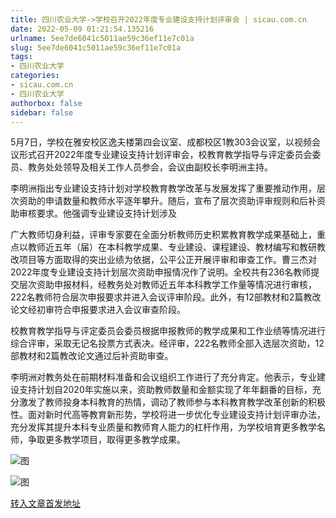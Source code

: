 ```yaml
---
title: 四川农业大学->学校召开2022年度专业建设支持计划评审会 | sicau.com.cn
date: 2022-05-09 01:21:54.135216
urlname: 5ee7de6041c5011ae59c36ef11e7c01a
slug: 5ee7de6041c5011ae59c36ef11e7c01a
tags: 
- 四川农业大学
categories:
- sicau.com.cn
- 四川农业大学
authorbox: false
sidebar: false
---
```

5月7日，学校在雅安校区逸夫楼第四会议室、成都校区1教303会议室，以视频会议形式召开2022年度专业建设支持计划评审会，校教育教学指导与评定委员会委员、教务处处领导及相关工作人员参会，会议由副校长李明洲主持。  

李明洲指出专业建设支持计划对学校教育教学改革与发展发挥了重要推动作用，层次资助的申请数量和教师水平逐年攀升。随后，宣布了层次资助评审规则和后补资助审核要求。他强调专业建设支持计划涉及
<!--more-->
广大教师切身利益，评审专家要在全面分析教师历史积累教育教学成果基础上，重点以教师近五年（届）在本科教学成果、专业建设、课程建设、教材编写和教研教改项目等方面取得的突出业绩为依据，公平公正开展评审和审查工作。曹三杰对2022年度专业建设支持计划层次资助申报情况作了说明。全校共有236名教师提交层次资助申报材料，经教务处对教师近五年本科教学工作量等情况进行审核，222名教师符合层次申报要求并进入会议评审阶段。此外，有12部教材和2篇教改论文经初审符合申报要求进入会议审查阶段。

校教育教学指导与评定委员会委员根据申报教师的教学成果和工作业绩等情况进行综合评审，采取无记名投票方式表决。经评审，222名教师全部入选层次资助，12部教材和2篇教改论文通过后补资助审查。

李明洲对教务处在前期材料准备和会议组织工作进行了充分肯定。他表示，专业建设支持计划自2020年实施以来，资助教师数量和金额实现了年年翻番的目标，充分激发了教师投身本科教育的热情，调动了教师参与本科教育教学改革创新的积极性。面对新时代高等教育新形势，学校将进一步优化专业建设支持计划评审办法，充分发挥其提升本科专业质量和教师育人能力的杠杆作用，为学校培育更多教学名师，争取更多教学项目，取得更多教学成果。

![图](https://news.sicau.edu.cn/__local/9/C4/CE/AE07C1F2EEBB6E72DB781D910C9_F1F39C96_D7D0.png)

![图](https://news.sicau.edu.cn/__local/4/D2/00/B51E164A5B0695378495F1DB900_69917E7C_10C0F.png)

[转入文章首发地址](https://news.sicau.edu.cn/info/1078/67680.htm)
